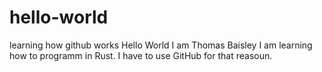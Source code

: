# hello-world
learning how github works
Hello World
I am Thomas Baisley
I am learning how to programm in Rust.
I have to use GitHub for that reasoun.
